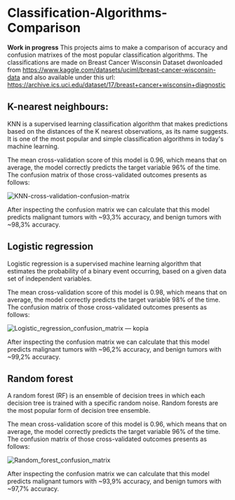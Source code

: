 # Classification-Algorithms-Comparison
**Work in progress**
This projects aims to make a comparison of accuracy and confusion matrixes of the most popular classification algorithms. The classifications are made on Breast Cancer Wisconsin Dataset dwonloaded from https://www.kaggle.com/datasets/uciml/breast-cancer-wisconsin-data
and also available under this url: https://archive.ics.uci.edu/dataset/17/breast+cancer+wisconsin+diagnostic

## K-nearest neighbours:
KNN is a supervised learning classification algorithm that makes predictions based on the distances of the K nearest observations, as its name suggests. It is one of the most popular and simple classification algorithms in today's machine learning. 

The mean cross-validation score of this model is 0.96, which means that on average, the model correctly predicts the target variable 96% of the time.
The confusion matrix of those cross-validated outcomes presents as follows:

 ![KNN-cross-validation-confusion-matrix](https://github.com/SzymonScib/Classification-Algorithms-Comparison/assets/147078927/69304310-6f12-4068-ad62-5fd1589437d4)

After inspecting the confusion matrix we can calculate that this model predicts malignant tumors with ~93,3% accuracy, and benign tumors with ~98,3% accuracy.

## Logistic regression
Logistic regression is a supervised machine learning algorithm that estimates the probability of a binary event occurring, based on a given data set of independent variables.

The mean cross-validation score of this model is 0.98, which means that on average, the model correctly predicts the target variable 98% of the time.
The confusion matrix of those cross-validated outcomes presents as follows:

![Logistic_regression_confusion_matrix — kopia](https://github.com/SzymonScib/Classification-Algorithms-Comparison/assets/147078927/d0916139-a61b-4689-8a8f-0970a929d499)

After inspecting the confusion matrix we can calculate that this model predicts malignant tumors with ~96,2% accuracy, and benign tumors with ~99,2% accuracy. 

## Random forest
A random forest (RF) is an ensemble of decision trees in which each decision tree is trained with a specific random noise. Random forests are the most popular form of decision tree ensemble.

The mean cross-validation score of this model is 0.96, which means that on average, the model correctly predicts the target variable 96% of the time.
The confusion matrix of those cross-validated outcomes presents as follows:

![Random_forest_confusion_matrix](https://github.com/SzymonScib/Classification-Algorithms-Comparison/assets/147078927/0ea17bd6-7c36-413b-8b40-ab82d7908f66)

After inspecting the confusion matrix we can calculate that this model predicts malignant tumors with ~93,9% accuracy, and benign tumors with ~97,7% accuracy.

 
